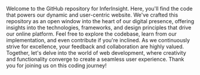 Welcome to the GitHub repository for InferInsight. Here, you'll find the code that powers our dynamic and user-centric website. We've crafted this repository as an open window into the heart of our digital presence, offering insights into the technologies, frameworks, and design principles that drive our online platform. Feel free to explore the codebase, learn from our implementation, and even contribute if you're inclined. As we continuously strive for excellence, your feedback and collaboration are highly valued. Together, let's delve into the world of web development, where creativity and functionality converge to create a seamless user experience. Thank you for joining us on this coding journey!
